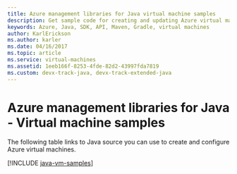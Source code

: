 ```yaml
---
title: Azure management libraries for Java virtual machine samples
description: Get sample code for creating and updating Azure virtual machines using the Azure management libraries for Java
keywords: Azure, Java, SDK, API, Maven, Gradle, virtual machines
author: KarlErickson
ms.author: karler
ms.date: 04/16/2017
ms.topic: article
ms.service: virtual-machines
ms.assetid: 1eeb166f-8253-4fde-82d2-43997fda7819
ms.custom: devx-track-java, devx-track-extended-java
---
```


# Azure management libraries for Java - Virtual machine samples

The following table links to Java source you can use to create and configure Azure virtual machines.

[!INCLUDE [java-vm-samples](includes/java-vm-samples.md)]
